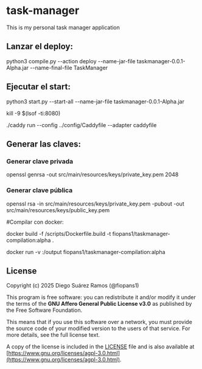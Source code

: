 # task-manager

This is my personal task manager application

## Lanzar el deploy:

python3 compile.py --action deploy --name-jar-file taskmanager-0.0.1-Alpha.jar --name-final-file TaskManager

## Ejecutar el start:

python3 start.py --start-all --name-jar-file taskmanager-0.0.1-Alpha.jar

kill -9 $(lsof -ti:8080)

./caddy run --config ../config/Caddyfile --adapter caddyfile 
## Generar las claves:

### Generar clave privada

openssl genrsa -out src/main/resources/keys/private_key.pem 2048

### Generar clave pública

openssl rsa -in src/main/resources/keys/private_key.pem -pubout -out src/main/resources/keys/public_key.pem


#Compilar con docker:

docker build -f /scripts/Dockerfile.build -t fiopans1/taskmanager-compilation:alpha .

docker run  -v <rutalocal>:/output fiopans1/taskmanager-compilation:alpha

## License

Copyright (c) 2025 Diego Suárez Ramos (@fiopans1)

This program is free software: you can redistribute it and/or modify it under the terms of the **GNU Affero General Public License v3.0** as published by the Free Software Foundation.

This means that if you use this software over a network, you must provide the source code of your modified version to the users of that service. For more details, see the full license text.

A copy of the license is included in the [LICENSE](LICENSE) file and is also available at [https://www.gnu.org/licenses/agpl-3.0.html](https://www.gnu.org/licenses/agpl-3.0.html).
